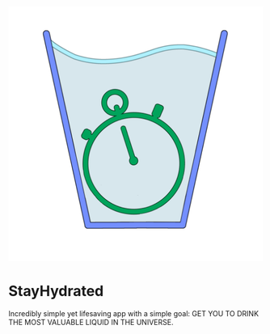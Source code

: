 ![alt text](https://github.com/Finnbyte/StayHydrated/blob/master/misc/logo.png?raw=true)

# StayHydrated
Incredibly simple yet lifesaving app with a simple goal: GET YOU TO DRINK THE MOST VALUABLE LIQUID IN THE UNIVERSE.
